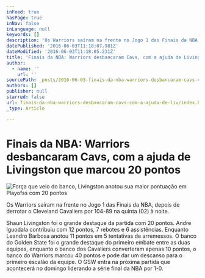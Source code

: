 ```yaml
---
inFeed: true
hasPage: true
inNav: false
inLanguage: null
keywords: []
description: 'Os Warriors saíram na frente no Jogo 1 das Finais da NBA, depois de derrotar o Cleveland Cavaliers por 104-89 na quinta (02) à noite.'
datePublished: '2016-06-03T11:18:07.981Z'
dateModified: '2016-06-03T11:18:05.231Z'
title: 'Finais da NBA: Warriors desbancaram Cavs, com a ajuda de Livingston que marcou 20 pontos'
author:
  - name: ''
    url: ''
sourcePath: _posts/2016-06-03-finais-da-nba-warriors-desbancaram-cavs-com-a-ajuda-de-liv.md
authors: []
publisher: null
starred: false
url: finais-da-nba-warriors-desbancaram-cavs-com-a-ajuda-de-liv/index.html
_type: Article

---
```

# Finais da NBA: Warriors desbancaram Cavs, com a ajuda de Livingston que marcou 20 pontos
![Força que veio do banco, Livingston anotou sua maior pontuação em Playofss  com 20 pontos](https://the-grid-user-content.s3-us-west-2.amazonaws.com/4e50c3ec-dc4f-4445-936f-61865cffb63d.jpg)

Os Warriors saíram na frente no Jogo 1 das Finais da NBA, depois de derrotar o Cleveland Cavaliers por 104-89 na quinta (02) à noite.

Shaun Livingston foi o grande destaque da partida com 20 pontos. Andre Iguodala contribuiu com 12 pontos, 7 rebotes e 6 assistências. Enquanto Leandro Barbosa anotou 11 pontos em 5 tentativas de arremessos. O banco do Golden State foi o grande destaque do primeiro embate entre as duas equipes, enquanto o banco dos Cavaliers converteram apenas 10 pontos, o banco do Warriors marcou 40 pontos e pode dar um descanso para o primeiro escalão da equipe. O GSW entra na próxima partida que acontecerá no domingo liderando a série final da NBA por 1-0\.
